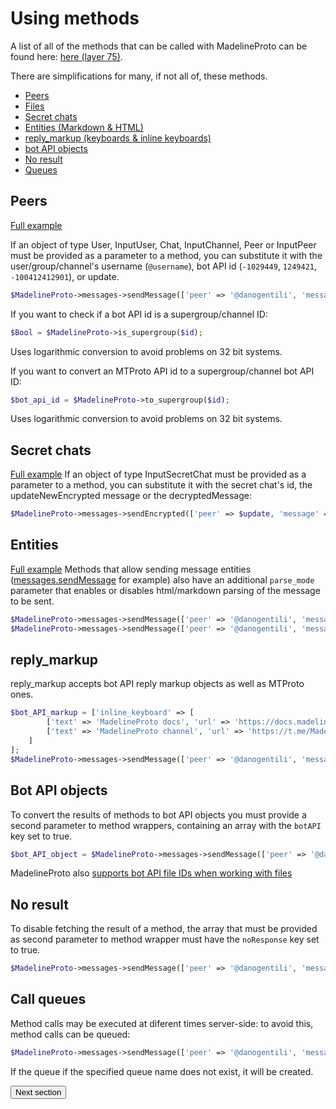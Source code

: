 # Using methods

A list of all of the methods that can be called with MadelineProto can be found here: [here (layer 75)](https://docs.madelineproto.xyz/API_docs/).

There are simplifications for many, if not all of, these methods.

* [Peers](#peers)
* [Files](FILES.md)
* [Secret chats](#secret-chats)
* [Entities (Markdown & HTML)](#entities)
* [reply_markup (keyboards & inline keyboards)](#reply_markup)
* [bot API objects](#bot-api-objects)
* [No result](#no-result)
* [Queues](#queues)

## Peers
[Full example](https://github.com/danog/MadelineProto/blob/master/bot.php)

If an object of type User, InputUser, Chat, InputChannel, Peer or InputPeer must be provided as a parameter to a method, you can substitute it with the user/group/channel's username (`@username`), bot API id (`-1029449`, `1249421`, `-100412412901`), or update.  

```php
$MadelineProto->messages->sendMessage(['peer' => '@danogentili', 'message' => 'Testing MadelineProto...']);
```

If you want to check if a bot API id is a supergroup/channel ID:
```php
$Bool = $MadelineProto->is_supergroup($id);
```

Uses logarithmic conversion to avoid problems on 32 bit systems.


If you want to convert an MTProto API id to a supergroup/channel bot API ID:
```php
$bot_api_id = $MadelineProto->to_supergroup($id);
```

Uses logarithmic conversion to avoid problems on 32 bit systems.


## Secret chats
[Full example](https://github.com/danog/MadelineProto/blob/master/secret_bot.php)
If an object of type InputSecretChat must be provided as a parameter to a method, you can substitute it with the secret chat's id, the updateNewEncrypted message or the decryptedMessage:

```php
$MadelineProto->messages->sendEncrypted(['peer' => $update, 'message' => ['_' => 'decryptedMessage', 'ttl' => 0, 'message' => 'Hi']]);
```


## Entities
[Full example](https://github.com/danog/MadelineProto/blob/master/tests/testing.php)
Methods that allow sending message entities ([messages.sendMessage](http://docs.madelineproto.xyz/API_docs/methods/messages_sendMessage.html) for example) also have an additional `parse_mode` parameter that enables or disables html/markdown parsing of the message to be sent.

```php
$MadelineProto->messages->sendMessage(['peer' => '@danogentili', 'message' => '[Testing Markdown in MadelineProto](https://docs.madelineproto.xyz)', 'parse_mode' => 'Markdown']);
$MadelineProto->messages->sendMessage(['peer' => '@danogentili', 'message' => '<a href="https://docs.madelineproto.xyz">Testing HTML in MadelineProto</a>', 'parse_mode' => 'HTML']);
```



## reply_markup
reply_markup accepts bot API reply markup objects as well as MTProto ones.

```php
$bot_API_markup = ['inline_keyboard' => [
        ['text' => 'MadelineProto docs', 'url' => 'https://docs.madelineproto.xyz'],
        ['text' => 'MadelineProto channel', 'url' => 'https://t.me/MadelineProto']
    ]
];
$MadelineProto->messages->sendMessage(['peer' => '@danogentili', 'message' => 'lel', 'reply_markup' => $bot_API_markup]);
```


## Bot API objects
To convert the results of methods to bot API objects you must provide a second parameter to method wrappers, containing an array with the `botAPI` key set to true.

```php
$bot_API_object = $MadelineProto->messages->sendMessage(['peer' => '@danogentili', 'message' => 'lel'], ['botAPI' => true]);
```

MadelineProto also [supports bot API file IDs when working with files](FILES.md)


## No result
To disable fetching the result of a method, the array that must be provided as second parameter to method wrapper must have the `noResponse` key set to true.

```php
$MadelineProto->messages->sendMessage(['peer' => '@danogentili', 'message' => 'lel'], ['noResponse' => true]);
```


## Call queues
Method calls may be executed at diferent times server-side: to avoid this, method calls can be queued:

```php
$MadelineProto->messages->sendMessage(['peer' => '@danogentili', 'message' => 'lel'], ['queue' => 'queue_name']);
```

If the queue if the specified queue name does not exist, it will be created.

<form action="https://docs.madelineproto.xyz/docs/FILES.html"><input type="submit" value="Next section" /></form>
